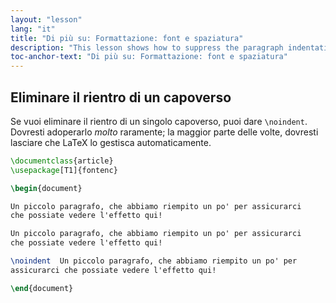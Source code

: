 ```yaml
---
layout: "lesson"
lang: "it"
title: "Di più su: Formattazione: font e spaziatura"
description: "This lesson shows how to suppress the paragraph indentation for a single paragraph."
toc-anchor-text: "Di più su: Formattazione: font e spaziatura"
---
```


## Eliminare il rientro di un capoverso

Se vuoi eliminare il rientro di un singolo capoverso, 
puoi dare `\noindent`.
Dovresti adoperarlo _molto_ raramente; la maggior parte 
delle volte, dovresti lasciare che LaTeX lo gestisca 
automaticamente.

```latex
\documentclass{article}
\usepackage[T1]{fontenc}

\begin{document}

Un piccolo paragrafo, che abbiamo riempito un po' per assicurarci 
che possiate vedere l'effetto qui!

Un piccolo paragrafo, che abbiamo riempito un po' per assicurarci 
che possiate vedere l'effetto qui!

\noindent  Un piccolo paragrafo, che abbiamo riempito un po' per 
assicurarci che possiate vedere l'effetto qui!

\end{document}
```
